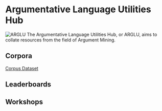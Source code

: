 # Argumentative Language Utilities Hub
![ARGLU](https://drive.google.com/file/d/1M_IuXEHzHa2mADn02xoD1ffjGHI9rYAd)
The Argumentative Language Utilities Hub, or ARGLU, aims to collate resources from the field of Argument Mining. 




## Corpora
[Corpus Dataset](https://docs.google.com/spreadsheets/d/1Wr7GalgRuXq_9JeVqqHRUY4BbUXbh3csB-BHozUm9YU/edit?usp=drive_link)


## Leaderboards

## Workshops
